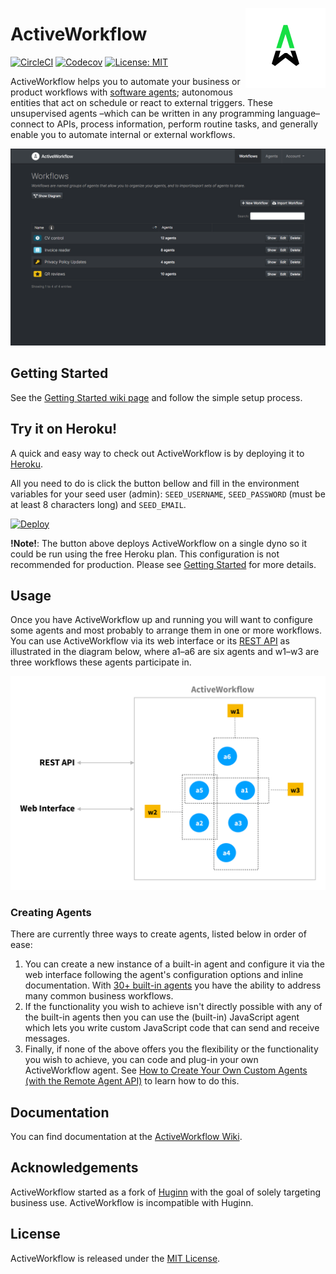 <a href="https://www.activeworkflow.org"><img src="media/ActiveWorkflow-logo.svg" width="128" height="128" align="right" /></a>

# ActiveWorkflow

[![CircleCI](https://circleci.com/gh/automaticmode/active_workflow.svg?style=shield)](https://circleci.com/gh/automaticmode/active_workflow)
[![Codecov](https://codecov.io/gh/automaticmode/active_workflow/branch/master/graph/badge.svg)](https://codecov.io/gh/automaticmode/active_workflow)
[![License: MIT](https://img.shields.io/badge/License-MIT-green.svg)](LICENSE)


ActiveWorkflow helps you to automate your business or product workflows with [software agents](https://en.wikipedia.org/wiki/Software_agent); autonomous
entities that act on schedule or react to external triggers. These unsupervised agents –which can be written in any programming language– connect to APIs, process information, perform routine tasks, and generally enable you to automate internal or external workflows.


<img src="media/workflows_screenshot.png"
     srcset="media/workflows_screenshot@2x.png 2x"
     alt="Main view">

## Getting Started

See the [Getting Started wiki page](https://github.com/automaticmode/active_workflow/wiki/Getting-Started) and follow the simple setup process. 

## Try it on Heroku!

A quick and easy way to check out ActiveWorkflow is by deploying it to
[Heroku](https://www.heroku.com/).

All you need to do is click the button bellow and fill in the environment variables for your seed user (admin):
`SEED_USERNAME`, `SEED_PASSWORD` (must be at least 8 characters long) and `SEED_EMAIL`.

[![Deploy](https://www.herokucdn.com/deploy/button.svg)](https://heroku.com/deploy?template=https://github.com/automaticmode/active_workflow&env[SINGLE_DYNO]=1)

**!Note!**: The button above deploys ActiveWorkflow on a single dyno so it could be run using the free Heroku plan. This configuration is not recommended for production. Please see [Getting Started](https://github.com/automaticmode/active_workflow/wiki/Getting-Started#Running-On-Heroku) for more details.

## Usage

Once you have ActiveWorkflow up and running you will want to configure some agents and most probably to arrange them in one or more workflows. You can use ActiveWorkflow via its web interface or its [REST API](https://github.com/automaticmode/active_workflow/wiki/REST-API) as illustrated in the diagram below, where a1–a6 are six agents and w1–w3 are three workflows these agents participate in.

<img src="media/AW_usage_diagram.svg" alt="ActiveWorkflow system overview diagram" />

### Creating Agents

There are currently three ways to create agents, listed below in order of ease:

1. You can create a new instance of a built-in agent and configure it via the web interface following the agent's configuration options and inline documentation. With [30+ built-in agents](https://github.com/automaticmode/active_workflow/wiki/List-of-Built-In-Agents) you have the ability to address many common business workflows.
2. If the functionality you wish to achieve isn't directly possible with any of the built-in agents then you can use the (built-in) JavaScript agent which lets you write custom JavaScript code that can send and receive messages.
3. Finally, if none of the above offers you the flexibility or the functionality you wish to achieve, you can code and plug-in your own ActiveWorkflow agent. See [How to Create Your Own Custom Agents (with the Remote Agent API)](https://github.com/automaticmode/active_workflow/wiki/Remote-Agent-API) to learn how to do this.

## Documentation

You can find documentation at the [ActiveWorkflow Wiki](https://github.com/automaticmode/active_workflow/wiki).

## Acknowledgements

ActiveWorkflow started as a fork of [Huginn](https://github.com/huginn/huginn) with the
goal of solely targeting business use. ActiveWorkflow is incompatible with Huginn.


## License

ActiveWorkflow is released under the [MIT License](LICENSE).
